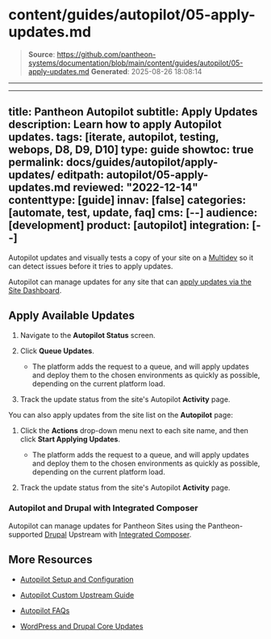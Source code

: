 # content/guides/autopilot/05-apply-updates.md

> **Source**: https://github.com/pantheon-systems/documentation/blob/main/content/guides/autopilot/05-apply-updates.md
> **Generated**: 2025-08-26 18:08:14

---

---
title: Pantheon Autopilot
subtitle: Apply Updates
description: Learn how to apply Autopilot updates.
tags: [iterate, autopilot, testing, webops, D8, D9, D10]
type: guide
showtoc: true
permalink: docs/guides/autopilot/apply-updates/
editpath: autopilot/05-apply-updates.md
reviewed: "2022-12-14"
contenttype: [guide]
innav: [false]
categories: [automate, test, update, faq]
cms: [--]
audience: [development]
product: [autopilot]
integration: [--]
---

Autopilot updates and visually tests a copy of your site on a [Multidev](/guides/multidev) so it can detect issues before it tries to apply updates.

Autopilot can manage updates for any site that can [apply updates via the Site Dashboard](/core-updates#apply-upstream-updates-via-the-site-dashboard).

## Apply Available Updates

1. Navigate to the **Autopilot Status** screen.

1. Click **Queue Updates**.

   - The platform adds the request to a queue, and will apply updates and deploy them to the chosen environments as quickly as possible, depending on the current platform load.

1. Track the update status from the site's Autopilot **Activity** page.

You can also apply updates from the site list on the **<Icon icon="robot"/> Autopilot** page:

1. Click the **Actions** <Icon icon="angleDown" /> drop-down menu next to each site name, and then click **Start Applying Updates**.

   - The platform adds the request to a queue, and will apply updates and deploy them to the chosen environments as quickly as possible, depending on the current platform load.

1. Track the update status from the site's Autopilot **Activity** page.

### Autopilot and Drupal with Integrated Composer

Autopilot can manage updates for Pantheon Sites using the Pantheon-supported [Drupal](/drupal) Upstream with [Integrated Composer](/guides/integrated-composer).

## More Resources

- [Autopilot Setup and Configuration](/guides/autopilot/enable-autopilot)

- [Autopilot Custom Upstream Guide](/guides/autopilot-custom-upstream)

- [Autopilot FAQs](/guides/autopilot/autopilot-faq)

- [WordPress and Drupal Core Updates](/core-updates)
